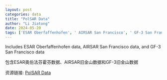 ```yaml
---
layout: post
categories: data
title: "PolSAR Data"
author: "Li Jiatong"
date: 2024-05-20
tags: ['ESAR Oberfaffenhofen', ' AIRSAR San Francisco', ' GF-3 San Francisco']
---
```


Includes ESAR Oberfaffenhofen data, AIRSAR San Francisco data, and GF-3 San Francisco data

包含ESAR奥伯法芬霍芬数据、AIRSAR旧金山数据和GF-3旧金山数据

资源链接: [PolSAR Data](https://doi.org/10.57760/sciencedb.space.00578)
